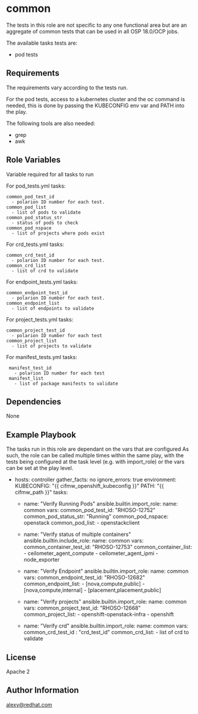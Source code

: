 common
======

The tests in this role are not specific to any one functional area but are an
aggregate of common tests that can be used in all OSP 18.0/OCP jobs.

The available tasks tests are:

* pod tests

Requirements
------------

The requirements vary according to the tests run.

For the pod tests, access to a kubernetes cluster and the oc command is needed,
this is done by passing the KUBECONFIG env var and PATH into the play.

The following tools are also needed:
* grep
* awk

Role Variables
--------------
Variable required for all tasks to run

For pod_tests.yml tasks:

    common_pod_test_id
      - polarion ID number for each test.
    common_pod_list
      - list of pods to validate
    common_pod_status_str
      - status of pods to check
    common_pod_nspace
      - list of projects where pods exist

For crd_tests.yml tasks:

    common_crd_test_id
      - polarion ID number for each test.
    common_crd_list
      - list of crd to validate



For endpoint_tests.yml tasks:

    common_endpoint_test_id
      - polarion ID number for each test.
    common_endpoint_list
      - list of endpoints to validate

For project_tests.yml tasks:

    common_project_test_id
      - polarion ID number for each test
    common_project_list
      - list of projects to validate


For manifest_tests.yml tasks:

     manifest_test_id
       - polarion ID number for each test
     manifest_list
       - list of package manifests to validate



Dependencies
------------

None

Example Playbook
----------------

The tasks run in this role are dependant on the vars that are configured
As such, the role can be called multiple times within the same play, with the
tests being configured at the task level (e.g. with import_role) or the vars
can be set at the play level.

  - hosts: controller
    gather_facts: no
    ignore_errors: true
    environment:
      KUBECONFIG: "{{ cifmw_openshift_kubeconfig }}"
      PATH: "{{ cifmw_path }}"
    tasks:
      - name: "Verify Running Pods"
        ansible.builtin.import_role:
          name: common
        vars:
            common_pod_test_id: "RHOSO-12752"
            common_pod_status_str: "Running"
            common_pod_nspace: openstack
            common_pod_list:
              - openstackclient

      - name: "Verify status of multiple containers"
        ansible.builtin.include_role:
          name: common
        vars:
            common_container_test_id: "RHOSO-12753"
            common_container_list:
                - ceilometer_agent_compute
                - ceilometer_agent_ipmi
                - node_exporter

      - name: "Verify Endpoint"
        ansible.builtin.import_role:
          name: common
        vars:
          common_endpoint_test_id: "RHOSO-12682"
          common_endpoint_list:
            - [nova,compute,public]
            - [nova,compute,internal]
            - [placement,placement,public]

      - name: "Verify projects"
        ansible.builtin.import_role:
          name: common
        vars:
          common_project_test_id: "RHOSO-12668"
          common_project_list:
            - openshift-openstack-infra
            - openshift

      - name: "Verify crd"
        ansible.builtin.import_role:
          name: common
        vars:
          common_crd_test_id : "crd_test_id"
          common_crd_list:
            - list of crd to validate


License
-------

Apache 2

Author Information
------------------

alexy@redhat.com
